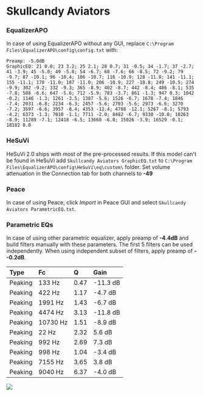 # Skullcandy Aviators

### EqualizerAPO
In case of using EqualizerAPO without any GUI, replace `C:\Program Files\EqualizerAPO\config\config.txt`
with:
```
Preamp: -5.0dB
GraphicEQ: 21 0.0; 23 3.2; 25 2.1; 28 0.7; 31 -0.5; 34 -1.7; 37 -2.7; 41 -3.9; 45 -5.0; 49 -5.8; 54 -6.7; 60 -7.6; 66 -8.5; 72 -9.2; 79 -9.7; 87 -10.1; 96 -10.4; 106 -10.7; 116 -10.9; 128 -11.0; 141 -11.1; 155 -11.1; 170 -11.0; 187 -11.0; 206 -10.9; 227 -10.8; 249 -10.5; 274 -9.9; 302 -9.2; 332 -9.3; 365 -8.9; 402 -8.7; 442 -8.4; 486 -8.1; 535 -7.8; 588 -6.6; 647 -5.6; 712 -5.9; 783 -3.7; 861 -1.3; 947 0.3; 1042 -0.2; 1146 -1.3; 1261 -3.5; 1387 -5.6; 1526 -6.7; 1678 -7.4; 1846 -7.4; 2031 -6.8; 2234 -6.3; 2457 -5.6; 2703 -5.6; 2973 -6.6; 3270 -7.2; 3597 -6.6; 3957 -8.4; 4353 -12.4; 4788 -12.1; 5267 -8.1; 5793 -4.2; 6373 -1.3; 7010 -1.1; 7711 -2.0; 8482 -6.7; 9330 -10.0; 10263 -8.9; 11289 -7.1; 12418 -6.5; 13660 -6.0; 15026 -3.9; 16529 -0.1; 18182 0.0
```

### HeSuVi
HeSuVi 2.0 ships with most of the pre-processed results. If this model can't be found in HeSuVi add
`Skullcandy Aviators GraphicEQ.txt` to `C:\Program Files\EqualizerAPO\config\HeSuVi\eq\custom\` folder.
Set volume attenuation in the Connection tab for both channels to **-49**

### Peace
In case of using Peace, click *Import* in Peace GUI and select `Skullcandy Aviators ParametricEQ.txt`.

### Parametric EQs
In case of using other parametric equalizer, apply preamp of **-4.4dB** and build filters manually
with these parameters. The first 5 filters can be used independently.
When using independent subset of filters, apply preamp of **--0.2dB**.

| Type    | Fc       |    Q | Gain     |
|:--------|:---------|:-----|:---------|
| Peaking | 133 Hz   | 0.47 | -11.3 dB |
| Peaking | 422 Hz   | 1.17 | -4.7 dB  |
| Peaking | 1991 Hz  | 1.43 | -6.7 dB  |
| Peaking | 4474 Hz  | 3.13 | -11.8 dB |
| Peaking | 10730 Hz | 1.51 | -8.9 dB  |
| Peaking | 22 Hz    | 2.32 | 5.6 dB   |
| Peaking | 992 Hz   | 2.69 | 7.3 dB   |
| Peaking | 998 Hz   | 1.04 | -3.4 dB  |
| Peaking | 7155 Hz  | 3.65 | 3.8 dB   |
| Peaking | 9040 Hz  | 6.37 | -4.0 dB  |

![](https://raw.githubusercontent.com/jaakkopasanen/AutoEq/master/results/headphonecom/sbaf-serious/Skullcandy%20Aviators/Skullcandy%20Aviators.png)